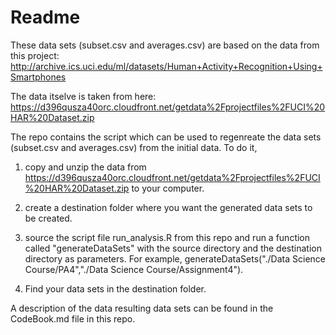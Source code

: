 # Readme
These data sets (subset.csv and averages.csv) are based on the data from this project:
http://archive.ics.uci.edu/ml/datasets/Human+Activity+Recognition+Using+Smartphones

The data itselve is taken from here:
https://d396qusza40orc.cloudfront.net/getdata%2Fprojectfiles%2FUCI%20HAR%20Dataset.zip

The repo contains the script which can be used to regenreate the data sets (subset.csv and averages.csv) from the initial data. To do it,
1) copy and unzip the data from https://d396qusza40orc.cloudfront.net/getdata%2Fprojectfiles%2FUCI%20HAR%20Dataset.zip to your computer.

2) create a destination folder where you want the generated data sets to be created.

3) source the script file run_analysis.R from this repo and run a function called "generateDataSets" with the source directory and the destination directory as parameters. For example, generateDataSets("./Data Science Course/PA4","./Data Science Course/Assignment4").

4) Find your data sets in the destination folder.

A description of the data resulting data sets can be found in the CodeBook.md file in this repo.
